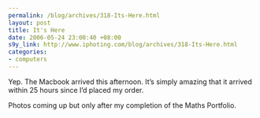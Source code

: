 ```yaml
--- 
permalink: /blog/archives/318-Its-Here.html
layout: post
title: It's Here
date: 2006-05-24 23:00:40 +08:00
s9y_link: http://www.iphoting.com/blog/archives/318-Its-Here.html
categories: 
- computers
---
```

<p class="whiteline"><p>Yep. The Macbook arrived this afternoon. It&#8217;s simply amazing that it arrived within 25 hours since I&#8217;d placed my order.</p>
</p><p class="break"><p>Photos coming up but only after my completion of the Maths Portfolio.</p></p>
